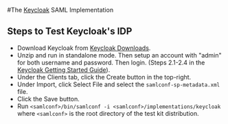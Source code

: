 #The [Keycloak](https://github.com/keycloak/keycloak) SAML Implementation

## Steps to Test Keycloak's IDP
* Download Keycloak from [Keycloak Downloads](https://www.keycloak.org/downloads.html).
* Unzip and run in standalone mode. Then setup an account with "admin" for both username and password. Then login.
(Steps 2.1-2.4 in the [Keycloak Getting Started Guide](http://www.keycloak.org/docs/latest/getting_started/index.html#booting-the-server)).
* Under the Clients tab, click the Create button in the top-right.
* Under Import, click Select File and select the `samlconf-sp-metadata.xml` file.
* Click the Save button.
* Run `<samlconf>/bin/samlconf -i <samlconf>/implementations/keycloak`
where `<samlconf>` is the root directory of the test kit distribution.